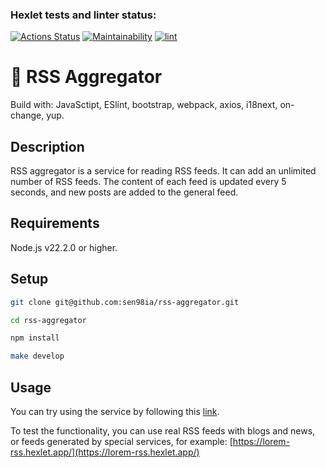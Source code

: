 ### Hexlet tests and linter status:
[![Actions Status](https://github.com/sen98ia/frontend-project-11/actions/workflows/hexlet-check.yml/badge.svg)](https://github.com/sen98ia/frontend-project-11/actions)
[![Maintainability](https://api.codeclimate.com/v1/badges/fb9edd174f516842e681/maintainability)](https://codeclimate.com/github/sen98ia/frontend-project-11/maintainability)
[![lint](https://github.com/sen98ia/frontend-project-11/actions/workflows/lint.yml/badge.svg)](https://github.com/sen98ia/frontend-project-11/actions/workflows/lint.yml)

# :newspaper: RSS Aggregator
Build with: JavaSctipt, ESlint, bootstrap, webpack, axios, i18next, on-change, yup.

## Description

RSS aggregator is a service for reading RSS feeds. It can add an unlimited number of RSS feeds. The content of each feed is updated every 5 seconds, and new posts are added to the general feed.

## Requirements
Node.js v22.2.0 or higher.

## Setup
```bash
git clone git@github.com:sen98ia/rss-aggregator.git
```
```bash
cd rss-aggregator
```
```bash
npm install
```
```bash
make develop
```

## Usage

You can try using the service by following this [link](https://frontend-project-11-rho-amber.vercel.app/).

To test the functionality, you can use real RSS feeds with blogs and news, or feeds generated by special services, for example: [https://lorem-rss.hexlet.app/](https://lorem-rss.hexlet.app/)